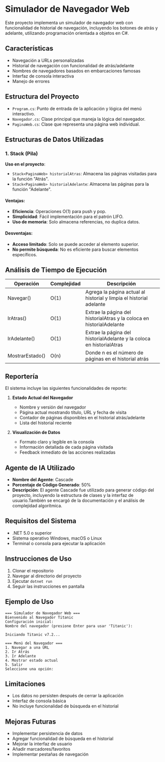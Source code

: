# Simulador de Navegador Web

Este proyecto implementa un simulador de navegador web con funcionalidad de historial de navegación, incluyendo los botones de atrás y adelante, utilizando programación orientada a objetos en C#.

## Características

- Navegación a URLs personalizadas
- Historial de navegación con funcionalidad de atrás/adelante
- Nombres de navegadores basados en embarcaciones famosas
- Interfaz de consola interactiva
- Manejo de errores

## Estructura del Proyecto

- `Program.cs`: Punto de entrada de la aplicación y lógica del menú interactivo.
- `Navegador.cs`: Clase principal que maneja la lógica del navegador.
- `PaginaWeb.cs`: Clase que representa una página web individual.

## Estructuras de Datos Utilizadas

### 1. Stack (Pila)
**Uso en el proyecto**:
- `Stack<PaginaWeb> historialAtras`: Almacena las páginas visitadas para la función "Atrás".
- `Stack<PaginaWeb> historialAdelante`: Almacena las páginas para la función "Adelante".

#### Ventajas:
- **Eficiencia**: Operaciones O(1) para push y pop.
- **Simplicidad**: Fácil implementación para el patrón LIFO.
- **Uso de memoria**: Solo almacena referencias, no duplica datos.

#### Desventajas:
- **Acceso limitado**: Solo se puede acceder al elemento superior.
- **No permite búsqueda**: No es eficiente para buscar elementos específicos.

## Análisis de Tiempo de Ejecución

| Operación | Complejidad | Descripción |
|-----------|-------------|-------------|
| Navegar() | O(1) | Agrega la página actual al historial y limpia el historial adelante |
| IrAtras() | O(1) | Extrae la página del historialAtras y la coloca en historialAdelante |
| IrAdelante() | O(1) | Extrae la página del historialAdelante y la coloca en historialAtras |
| MostrarEstado() | O(n) | Donde n es el número de páginas en el historial atrás |

## Reportería

El sistema incluye las siguientes funcionalidades de reporte:

1. **Estado Actual del Navegador**
   - Nombre y versión del navegador
   - Página actual mostrando título, URL y fecha de visita
   - Contador de páginas disponibles en el historial atrás/adelante
   - Lista del historial reciente

2. **Visualización de Datos**
   - Formato claro y legible en la consola
   - Información detallada de cada página visitada
   - Feedback inmediato de las acciones realizadas

## Agente de IA Utilizado

- **Nombre del Agente**: Cascade
- **Porcentaje de Código Generado**: 50%
- **Descripción**: El agente Cascade fue utilizado para generar código del proyecto, incluyendo la estructura de clases y la interfaz de usuario.También se encargó de la documentación y el análisis de complejidad algorítmica.

## Requisitos del Sistema

- .NET 5.0 o superior
- Sistema operativo Windows, macOS o Linux
- Terminal o consola para ejecutar la aplicación

## Instrucciones de Uso

1. Clonar el repositorio
2. Navegar al directorio del proyecto
3. Ejecutar `dotnet run`
4. Seguir las instrucciones en pantalla

## Ejemplo de Uso

```
=== Simulador de Navegador Web ===
Bienvenido al Navegador Titanic
Configuración inicial:
Nombre del navegador (presione Enter para usar 'Titanic'): 

Iniciando Titanic v7.2...

=== Menú del Navegador ===
1. Navegar a una URL
2. Ir Atrás
3. Ir Adelante
4. Mostrar estado actual
5. Salir
Seleccione una opción: 
```

## Limitaciones

- Los datos no persisten después de cerrar la aplicación
- Interfaz de consola básica
- No incluye funcionalidad de búsqueda en el historial

## Mejoras Futuras

- Implementar persistencia de datos
- Agregar funcionalidad de búsqueda en el historial
- Mejorar la interfaz de usuario
- Añadir marcadores/favoritos
- Implementar pestañas de navegación
#
